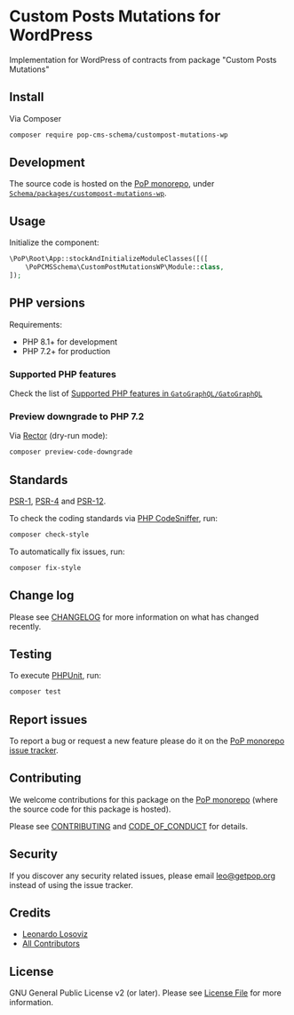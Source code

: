 # Custom Posts Mutations for WordPress

<!--
[![Build Status][ico-travis]][link-travis]
[![Quality Score][ico-code-quality]][link-code-quality]
[![Software License][ico-license]](LICENSE.md)
[![Latest Version on Packagist][ico-version]][link-packagist]
[![Coverage Status][ico-scrutinizer]][link-scrutinizer]
[![Total Downloads][ico-downloads]][link-downloads]
-->

Implementation for WordPress of contracts from package "Custom Posts Mutations"

## Install

Via Composer

``` bash
composer require pop-cms-schema/custompost-mutations-wp
```

## Development

The source code is hosted on the [PoP monorepo](https://github.com/GatoGraphQL/GatoGraphQL), under [`Schema/packages/custompost-mutations-wp`](https://github.com/GatoGraphQL/GatoGraphQL/tree/master/layers/Schema/packages/custompost-mutations-wp).

## Usage

Initialize the component:

``` php
\PoP\Root\App::stockAndInitializeModuleClasses([([
    \PoPCMSSchema\CustomPostMutationsWP\Module::class,
]);
```

## PHP versions

Requirements:

- PHP 8.1+ for development
- PHP 7.2+ for production

### Supported PHP features

Check the list of [Supported PHP features in `GatoGraphQL/GatoGraphQL`](https://github.com/GatoGraphQL/GatoGraphQL/blob/master/docs/supported-php-features.md)

### Preview downgrade to PHP 7.2

Via [Rector](https://github.com/rectorphp/rector) (dry-run mode):

```bash
composer preview-code-downgrade
```

## Standards

[PSR-1](https://www.php-fig.org/psr/psr-1), [PSR-4](https://www.php-fig.org/psr/psr-4) and [PSR-12](https://www.php-fig.org/psr/psr-12).

To check the coding standards via [PHP CodeSniffer](https://github.com/squizlabs/PHP_CodeSniffer), run:

``` bash
composer check-style
```

To automatically fix issues, run:

``` bash
composer fix-style
```

## Change log

Please see [CHANGELOG](CHANGELOG.md) for more information on what has changed recently.

## Testing

To execute [PHPUnit](https://phpunit.de/), run:

``` bash
composer test
```

## Report issues

To report a bug or request a new feature please do it on the [PoP monorepo issue tracker](https://github.com/GatoGraphQL/GatoGraphQL/issues).

## Contributing

We welcome contributions for this package on the [PoP monorepo](https://github.com/GatoGraphQL/GatoGraphQL) (where the source code for this package is hosted).

Please see [CONTRIBUTING](CONTRIBUTING.md) and [CODE_OF_CONDUCT](CODE_OF_CONDUCT.md) for details.

## Security

If you discover any security related issues, please email leo@getpop.org instead of using the issue tracker.

## Credits

- [Leonardo Losoviz][link-author]
- [All Contributors][link-contributors]

## License

GNU General Public License v2 (or later). Please see [License File](LICENSE.md) for more information.

[ico-version]: https://img.shields.io/packagist/v/pop-cms-schema/custompost-mutations-wp.svg?style=flat-square
[ico-license]: https://img.shields.io/badge/license-GPLv2-brightgreen.svg?style=flat-square
[ico-travis]: https://img.shields.io/travis/pop-cms-schema/custompost-mutations-wp/master.svg?style=flat-square
[ico-scrutinizer]: https://img.shields.io/scrutinizer/coverage/g/pop-cms-schema/custompost-mutations-wp.svg?style=flat-square
[ico-code-quality]: https://img.shields.io/scrutinizer/g/pop-cms-schema/custompost-mutations-wp.svg?style=flat-square
[ico-downloads]: https://img.shields.io/packagist/dt/pop-cms-schema/custompost-mutations-wp.svg?style=flat-square

[link-packagist]: https://packagist.org/packages/pop-cms-schema/custompost-mutations-wp
[link-travis]: https://travis-ci.org/pop-cms-schema/custompost-mutations-wp
[link-scrutinizer]: https://scrutinizer-ci.com/g/pop-cms-schema/custompost-mutations-wp/code-structure
[link-code-quality]: https://scrutinizer-ci.com/g/pop-cms-schema/custompost-mutations-wp
[link-downloads]: https://packagist.org/packages/pop-cms-schema/custompost-mutations-wp
[link-author]: https://github.com/leoloso
[link-contributors]: ../../../../../../contributors
